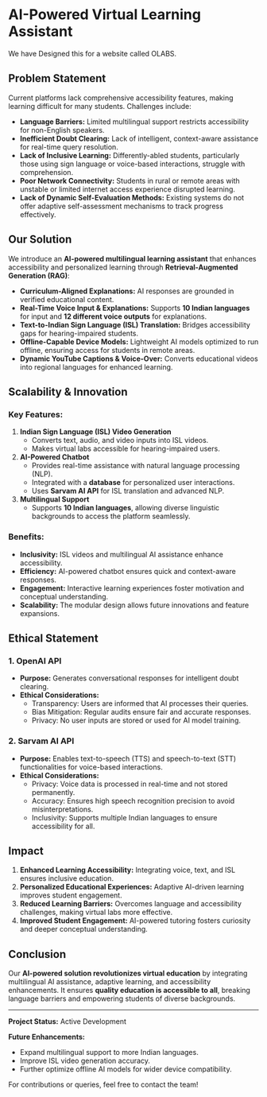 # AI-Powered Virtual Learning Assistant
  We have Designed this for a website called OLABS.

## Problem Statement
Current platforms lack comprehensive accessibility features, making learning difficult for many students. Challenges include:
- **Language Barriers:** Limited multilingual support restricts accessibility for non-English speakers.
- **Inefficient Doubt Clearing:** Lack of intelligent, context-aware assistance for real-time query resolution.
- **Lack of Inclusive Learning:** Differently-abled students, particularly those using sign language or voice-based interactions, struggle with comprehension.
- **Poor Network Connectivity:** Students in rural or remote areas with unstable or limited internet access experience disrupted learning.
- **Lack of Dynamic Self-Evaluation Methods:** Existing systems do not offer adaptive self-assessment mechanisms to track progress effectively.

## Our Solution
We introduce an **AI-powered multilingual learning assistant** that enhances accessibility and personalized learning through **Retrieval-Augmented Generation (RAG)**:
- **Curriculum-Aligned Explanations:** AI responses are grounded in verified educational content.
- **Real-Time Voice Input & Explanations:** Supports **10 Indian languages** for input and **12 different voice outputs** for explanations.
- **Text-to-Indian Sign Language (ISL) Translation:** Bridges accessibility gaps for hearing-impaired students.
- **Offline-Capable Device Models:** Lightweight AI models optimized to run offline, ensuring access for students in remote areas.
- **Dynamic YouTube Captions & Voice-Over:** Converts educational videos into regional languages for enhanced learning.

## Scalability & Innovation
### Key Features:
1. **Indian Sign Language (ISL) Video Generation**
   - Converts text, audio, and video inputs into ISL videos.
   - Makes virtual labs accessible for hearing-impaired users.
2. **AI-Powered Chatbot**
   - Provides real-time assistance with natural language processing (NLP).
   - Integrated with a **database** for personalized user interactions.
   - Uses **Sarvam AI API** for ISL translation and advanced NLP.
3. **Multilingual Support**
   - Supports **10 Indian languages**, allowing diverse linguistic backgrounds to access the platform seamlessly.

### Benefits:
- **Inclusivity:** ISL videos and multilingual AI assistance enhance accessibility.
- **Efficiency:** AI-powered chatbot ensures quick and context-aware responses.
- **Engagement:** Interactive learning experiences foster motivation and conceptual understanding.
- **Scalability:** The modular design allows future innovations and feature expansions.

## Ethical Statement
### 1. OpenAI API
- **Purpose:** Generates conversational responses for intelligent doubt clearing.
- **Ethical Considerations:**
  - Transparency: Users are informed that AI processes their queries.
  - Bias Mitigation: Regular audits ensure fair and accurate responses.
  - Privacy: No user inputs are stored or used for AI model training.

### 2. Sarvam AI API
- **Purpose:** Enables text-to-speech (TTS) and speech-to-text (STT) functionalities for voice-based interactions.
- **Ethical Considerations:**
  - Privacy: Voice data is processed in real-time and not stored permanently.
  - Accuracy: Ensures high speech recognition precision to avoid misinterpretations.
  - Inclusivity: Supports multiple Indian languages to ensure accessibility for all.

## Impact
1. **Enhanced Learning Accessibility:** Integrating voice, text, and ISL ensures inclusive education.
2. **Personalized Educational Experiences:** Adaptive AI-driven learning improves student engagement.
3. **Reduced Learning Barriers:** Overcomes language and accessibility challenges, making virtual labs more effective.
4. **Improved Student Engagement:** AI-powered tutoring fosters curiosity and deeper conceptual understanding.

## Conclusion
Our **AI-powered solution revolutionizes virtual education** by integrating multilingual AI assistance, adaptive learning, and accessibility enhancements. It ensures **quality education is accessible to all**, breaking language barriers and empowering students of diverse backgrounds.

---
**Project Status:** Active Development

**Future Enhancements:**
- Expand multilingual support to more Indian languages.
- Improve ISL video generation accuracy.
- Further optimize offline AI models for wider device compatibility.

For contributions or queries, feel free to contact the team!

